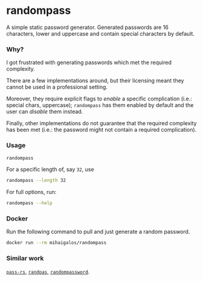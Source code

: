 # randompass

A simple static password generator.
Generated passwords are 16 characters, lower and uppercase and contain special characters by default.

### Why?

I got frustrated with generating passwords which met the required complexity.

There are a few implementations around, but their licensing meant they cannot be used in a professional setting.

Moreover, they require explicit flags to _enable_ a specific complication (i.e.: special chars, uppercase); `randompass` has them enabled by default and the user can _disable_ them instead.

Finally, other implementations do not guarantee that the required complexity has been met (i.e.: the password might not contain a required complication).

### Usage

```bash
randompass
```

For a specific length of, say `32`, use
```bash
randompass --length 32
```

For full options, run:
```bash
randompass --help
```

### Docker

Run the following command to pull and just generate a random password.

```bash
docker run --rm mihaigalos/randompass
```

### Similar work

[`pass-rs`](https://github.com/Jarusk/pass-rs), [`randpas`](https://github.com/ProCode2/randpas), [`randompassword`](https://github.com/pshc/randompassword).